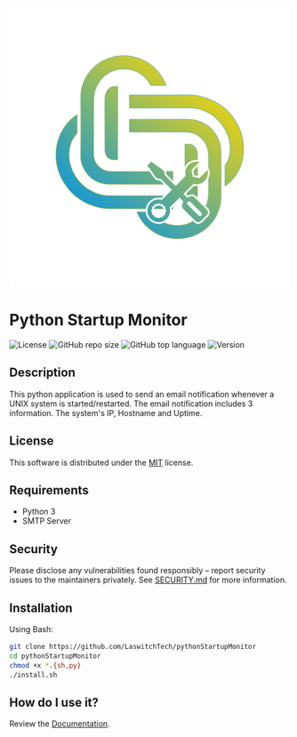<p align="center"><img src="dist/img/logo.png" /></p>

# Python Startup Monitor
![License](https://img.shields.io/github/license/LaswitchTech/pythonStartupMonitor?style=for-the-badge)
![GitHub repo size](https://img.shields.io/github/repo-size/LaswitchTech/pythonStartupMonitor?style=for-the-badge&logo=github)
![GitHub top language](https://img.shields.io/github/languages/top/LaswitchTech/pythonStartupMonitor?style=for-the-badge)
![Version](https://img.shields.io/github/v/release/LaswitchTech/pythonStartupMonitor?label=Version&style=for-the-badge)

## Description
This python application is used to send an email notification whenever a UNIX system is started/restarted. The email notification includes 3 information. The system's IP, Hostname and Uptime.

## License
This software is distributed under the [MIT](LICENSE) license.

## Requirements
* Python 3
* SMTP Server

## Security
Please disclose any vulnerabilities found responsibly – report security issues to the maintainers privately. See [SECURITY.md](SECURITY.md) for more information.

## Installation
Using Bash:
```sh
git clone https://github.com/LaswitchTech/pythonStartupMonitor
cd pythonStartupMonitor
chmod +x *.{sh,py}
./install.sh
```

## How do I use it?
Review the [Documentation](docs/).
